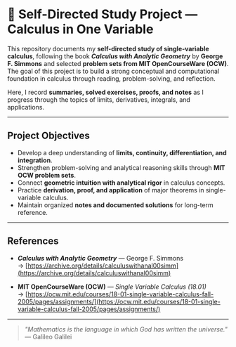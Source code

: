 # 📘 Self-Directed Study Project — Calculus in One Variable

This repository documents my **self-directed study of single-variable calculus**, following the book **_Calculus with Analytic Geometry_** by **George F. Simmons** and selected **problem sets from MIT OpenCourseWare (OCW)**.  
The goal of this project is to build a strong conceptual and computational foundation in calculus through reading, problem-solving, and reflection.  

Here, I record **summaries, solved exercises, proofs, and notes** as I progress through the topics of limits, derivatives, integrals, and applications.

---

## Project Objectives

- Develop a deep understanding of **limits, continuity, differentiation, and integration**.  
- Strengthen problem-solving and analytical reasoning skills through **MIT OCW problem sets**.  
- Connect **geometric intuition with analytical rigor** in calculus concepts.  
- Practice **derivation, proof, and application** of major theorems in single-variable calculus.  
- Maintain organized **notes and documented solutions** for long-term reference.  

---

## References

- **_Calculus with Analytic Geometry_** — George F. Simmons  
  → [https://archive.org/details/calculuswithanal00simm](https://archive.org/details/calculuswithanal00simm)

- **MIT OpenCourseWare (OCW)** — *Single Variable Calculus (18.01)*  
  → [https://ocw.mit.edu/courses/18-01-single-variable-calculus-fall-2005/pages/assignments/](https://ocw.mit.edu/courses/18-01-single-variable-calculus-fall-2005/pages/assignments/)

---

> _"Mathematics is the language in which God has written the universe."_ — Galileo Galilei
